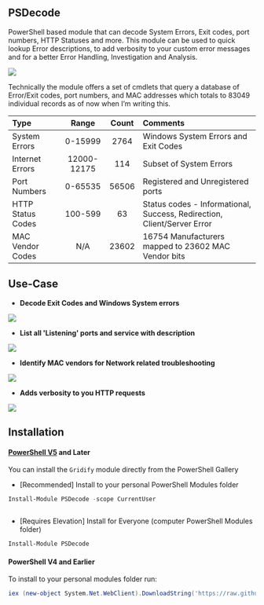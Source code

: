 PSDecode
-
PowerShell based module that can decode System Errors, Exit codes, port numbers, HTTP Statuses and more.
This module can be used to quick lookup Error descriptions, to add verbosity to your custom error messages and for a better Error Handling, Investigation and Analysis.

 ![](https://raw.githubusercontent.com/PrateekKumarSingh/PSDecode/master/Media/Animation.gif)
 
Technically the module offers a set of cmdlets that query a database of Error/Exit codes, port numbers, and MAC addresses which totals to 83049 individual records as of now when I’m writing this.

Type| Range | Count | Comments
:---------|:----------:|:---------:|:---------
 System Errors | 0-15999 | 2764 | Windows System Errors and Exit Codes
 Internet Errors | 12000-12175 | 114 | Subset of System Errors
 Port Numbers | 0-65535 | 56506 | Registered and Unregistered ports
 HTTP Status Codes | 100-599 | 63 | Status codes - Informational, Success, Redirection, Client/Server Error
 MAC Vendor Codes | N/A | 23602 | 16754 Manufacturers mapped to 23602 MAC Vendor bits

Use-Case
-

* **Decode Exit Codes and Windows System errors**

 ![](https://raw.githubusercontent.com/PrateekKumarSingh/PSDecode/master/Media/Get-ErrorDetail.jpg)

* **List all 'Listening' ports and service with description**

 ![](https://raw.githubusercontent.com/PrateekKumarSingh/PSDecode/master/Media/Get-Port.jpg)

* **Identify MAC vendors for Network related troubleshooting**

 ![](https://raw.githubusercontent.com/PrateekKumarSingh/PSDecode/master/Media/Get-MACVendor.jpg)

* **Adds verbosity to you HTTP requests**

 ![](https://raw.githubusercontent.com/PrateekKumarSingh/PSDecode/master/Media/Get-HTTPStatusCode.jpg)


Installation
 -
 
 #### [PowerShell V5](https://www.microsoft.com/en-us/download/details.aspx?id=50395) and Later
 You can install the `Gridify` module directly from the PowerShell Gallery

 * [Recommended] Install to your personal PowerShell Modules folder
 ```PowerShell
 Install-Module PSDecode -scope CurrentUser
 ```

 ![]()

 * [Requires Elevation] Install for Everyone (computer PowerShell Modules folder)
 ```PowerShell
 Install-Module PSDecode
 ```

 #### PowerShell V4 and Earlier
 To install to your personal modules folder run:

 ```PowerShell
 iex (new-object System.Net.WebClient).DownloadString('https://raw.githubusercontent.com/PrateekKumarSingh/PSDecode/master/Install.ps1')
 ```
